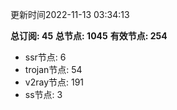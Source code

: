 更新时间2022-11-13 03:34:13

**总订阅: 45**
**总节点: 1045**
**有效节点: 254**
- ssr节点: 6
- trojan节点: 54
- v2ray节点: 191
- ss节点: 3
